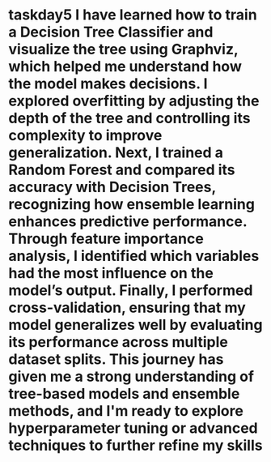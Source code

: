# taskday5 I have learned how to train a Decision Tree Classifier and visualize the tree using Graphviz, which helped me understand how the model makes decisions. I explored overfitting by adjusting the depth of the tree and controlling its complexity to improve generalization. Next, I trained a Random Forest and compared its accuracy with Decision Trees, recognizing how ensemble learning enhances predictive performance. Through feature importance analysis, I identified which variables had the most influence on the model’s output. Finally, I performed cross-validation, ensuring that my model generalizes well by evaluating its performance across multiple dataset splits. This journey has given me a strong understanding of tree-based models and ensemble methods, and I'm ready to explore hyperparameter tuning or advanced techniques to further refine my skills
